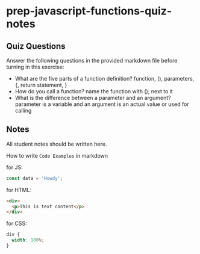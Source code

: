 # prep-javascript-functions-quiz-notes

## Quiz Questions

Answer the following questions in the provided markdown file before turning in this exercise:

- What are the five parts of a function definition?
  function, (), parameters, {, return statement, }
- How do you call a function?
  name the function with (); next to it
- What is the difference between a parameter and an argument?
  parameter is a variable and an argument is an actual value or used for calling

## Notes

All student notes should be written here.

How to write `Code Examples` in markdown

for JS:

```javascript
const data = 'Howdy';
```

for HTML:

```html
<div>
  <p>This is text content</p>
</div>
```

for CSS:

```css
div {
  width: 100%;
}
```
